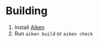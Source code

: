 # Building

1. Install [Aiken](https://aiken-lang.org/installation-instructions)
2. Run `aiken build` or `aiken check`
